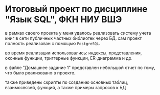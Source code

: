 # Итоговый проект по дисциплине "Язык SQL", ФКН НИУ ВШЭ

в рамках своего проекта у меня удалось реализовать систему учета книг в сети публичных частных библиотек через БД. сам проект полность реализован с помощью `PostgreSQL`.

во время реализации использовались: индексы, представления, оконные функции, триггерные функции, ER-диаграмма и др.

в файле "Домашнее задание 1" представлен небольшой отчет по тому, что было реализовано в проекте.

также приведены скрипты по созданию основных таблиц, взаимосвязей, функций, а также примеры запросов к БД
